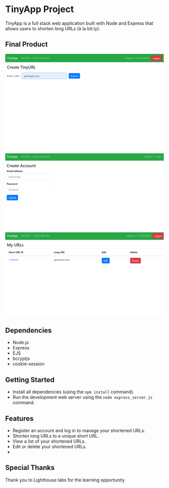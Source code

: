 # TinyApp Project

TinyApp is a full stack web application built with Node and Express that allows users to shorten long URLs (à la bit.ly).

## Final Product
!["Screen shot of edit page"](https://github.com/brettg17/tinyapp/blob/master/docs/edit.png?raw=true)
!["Screen shot of registration page"](https://github.com/brettg17/tinyapp/blob/master/docs/register.png?raw=true)
!["Screen shot of urls page"](https://github.com/brettg17/tinyapp/blob/master/docs/urls-page.png?raw=true)



## Dependencies

- Node.js
- Express
- EJS
- bcryptjs
- cookie-session

## Getting Started

- Install all dependencies (using the `npm install` command).
- Run the development web server using the `node express_server.js` command.

## Features

- Register an account and log in to manage your shortened URLs.
- Shorten long URLs to a unique short URL.
- View a list of your shortened URLs.
- Edit or delete your shortened URLs.
- 
## Special Thanks

Thank you to Lighthouse labs for the learning opportunity
